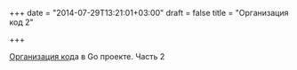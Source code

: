+++
date = "2014-07-29T13:21:01+03:00"
draft = false
title = "Организация код 2"

+++

<p><a href="http://blog.unrolled.ca/code-organization-part-two/">Организация код</a>а в Go проекте. Часть 2</p>

